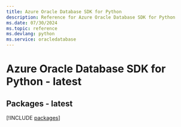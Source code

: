 ```yaml
---
title: Azure Oracle Database SDK for Python
description: Reference for Azure Oracle Database SDK for Python
ms.date: 07/30/2024
ms.topic: reference
ms.devlang: python
ms.service: oracledatabase
---
```

# Azure Oracle Database SDK for Python - latest
## Packages - latest
[!INCLUDE [packages](oracle-database-index.md)]